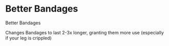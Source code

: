 # Better Bandages
Better Bandages

Changes Bandages to last 2-3x longer, granting them more use (especially if your leg is crippled)



